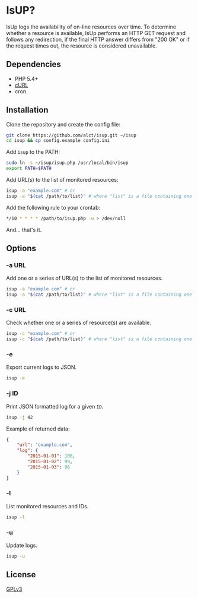# IsUP?

IsUp logs the availability of on-line resources over time. To determine whether a resource is available, IsUp performs an HTTP GET request and follows any redirection, if the final HTTP answer differs from "200 OK" or if the request times out, the resource is considered unavailable.

## Dependencies

* PHP 5.4+
* [cURL](http://curl.haxx.se/libcurl/php/)
* cron

## Installation

Clone the repository and create the config file:

```bash
git clone https://github.com/alct/isup.git ~/isup
cd isup && cp config.example config.ini
```

Add `isup` to the PATH:

```bash
sudo ln -s ~/isup/isup.php /usr/local/bin/isup
export PATH=$PATH
```

Add URL(s) to the list of monitored resources:

```bash
isup -a "example.com" # or
isup -a "$(cat /path/to/list)" # where "list" is a file containing one URL per line
```

Add the following rule to your crontab:

```bash
*/10 * * * * /path/to/isup.php -u > /dev/null
```

And... that's it.

## Options

### -a URL

Add one or a series of URL(s) to the list of monitored resources.

```bash
isup -a "example.com" # or
isup -a "$(cat /path/to/list)" # where "list" is a file containing one URL per line
```

### -c URL

Check whether one or a series of resource(s) are available.

```bash
isup -c "example.com" # or
isup -c "$(cat /path/to/list)" # where "list" is a file containing one URL per line
```

### -e

Export current logs to JSON.

```bash
isup -e
```

### -j ID

Print JSON formatted log for a given `ID`.

```bash
isup -j 42
```

Example of returned data:

```json
{
    "url": "example.com",
    "log": {
        "2015-01-01": 100,
        "2015-01-02": 99,
        "2015-01-03": 96
    }
}
```

### -l

List monitored resources and IDs.

```bash
isup -l
```

### -u

Update logs.

```bash
isup -u
```

## License

[GPLv3](LICENSE)
